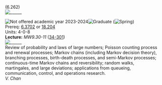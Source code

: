 
(6.262)  
![______](http://student.mit.edu/icns/hr.gif)

![Not offered academic year 2023-2024](http://student.mit.edu/icns/nonext.gif "Not offered academic year 2023-2024")![Graduate](http://student.mit.edu/icns/grad.gif "Graduate") (![Spring](http://student.mit.edu/icns/spring.gif "Spring"))  
Prereq: [6.3702](http://student.mit.edu/catalog/m6c.html#6.3702) or [18.204](http://student.mit.edu/catalog/m18a.html#18.204)  
Units: 4-0-8  
**Lecture:** _MW9.30-11_ ([34-301](http://whereis.mit.edu/map-jpg?mapterms=34))  
![______](http://student.mit.edu/icns/hr.gif)  
Review of probability and laws of large numbers; Poisson counting process and renewal processes; Markov chains (including Markov decision theory), branching processes, birth-death processes, and semi-Markov processes; continuous-time Markov chains and reversibility; random walks, martingales, and large deviations; applications from queueing, communication, control, and operations research.  
_V. Chan_
